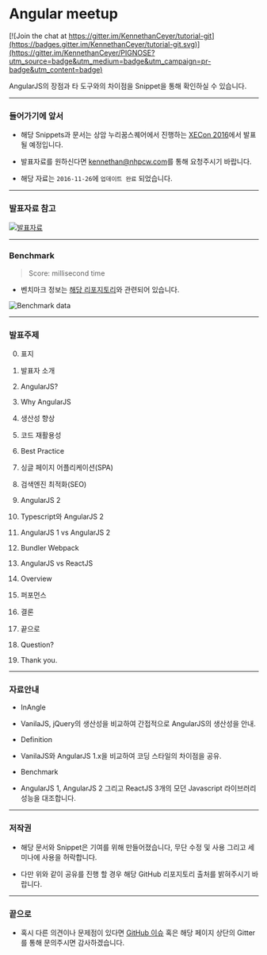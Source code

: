 # Angular meetup

[![Join the chat at https://gitter.im/KennethanCeyer/tutorial-git](https://badges.gitter.im/KennethanCeyer/tutorial-git.svg)](https://gitter.im/KennethanCeyer/PIGNOSE?utm_source=badge&utm_medium=badge&utm_campaign=pr-badge&utm_content=badge)

AngularJS의 장점과 타 도구와의 차이점을 Snippet을 통해 확인하실 수 있습니다.

----

### 들어가기에 앞서

- 해당 Snippets과 문서는 상암 누리꿈스퀘어에서 진행하는 [XECon 2016](https://xecon2016.xpressengine.com)에서 발표 될 예정입니다.

- 발표자료를 원하신다면 [kennethan@nhpcw.com](mailto://kennethan@nhpcw.com)를 통해 요청주시기 바랍니다.

- 해당 자료는 `2016-11-26`에 `업데이트 완료` 되었습니다.

----

### 발표자료 참고

[![발표자료](http://www.pigno.se/static/assets/images/angular_meetup.png)](https://www.slideshare.net/KennethCeyer/angularjs-2-version-1-and-reactjs-69546904)

----

### Benchmark

> Score: millisecond time

- 벤치마크 정보는 [해당 리포지토리](https://github.com/KennethanCeyer/AngularJS-vs-ReactJS-Benchmark/blob/master/README.md)와 관련되어 있습니다.

![Benchmark data](http://www.pigno.se/static/assets/images/angular_benchmark.png)

----

### 발표주제

 0. 표지

  1. 발표자 소개

 1. AngularJS?
 2. Why AngularJS

  1. 생산성 향상
  2. 코드 재활용성

 3. Best Practice

  1. 싱글 페이지 어플리케이션(SPA)
  2. 검색엔진 최적화(SEO)

 4. AngularJS 2

  1. Typescript와 AngularJS 2
  2. AngularJS 1 vs AngularJS 2
  3. Bundler Webpack

 5. AngularJS vs ReactJS

  1. Overview
  2. 퍼포먼스
  3. 결론

 6. 끝으로

  1. Question?
  2. Thank you.

----

### 자료안내

- InAngle

 - VanilaJS, jQuery의 생산성을 비교하여 간접적으로 AngularJS의 생산성을 안내.

- Definition

 - VanilaJS와 AngularJS 1.x을 비교하여 코딩 스타일의 차이점을 공유.
 
- Benchmark

 - AngularJS 1, AngularJS 2 그리고 ReactJS 3개의 모던 Javascript 라이브러리 성능을 대조합니다.

----

### 저작권

- 해당 문서와 Snippet은 기여를 위해 만들어졌습니다, 무단 수정 및 사용 그리고 세미나에 사용을 허락합니다.

- 다만 위와 같이 공유를 진행 할 경우 해당 GitHub 리포지토리 출처를 밝혀주시기 바랍니다.

----

### 끝으로

- 혹시 다른 의견이나 문제점이 있다면 [GitHub 이슈](https://github.com/KennethanCeyer/AngularJS-Best-Practices/issues) 혹은 해당 페이지 상단의 Gitter를 통해 문의주시면 감사하겠습니다.
